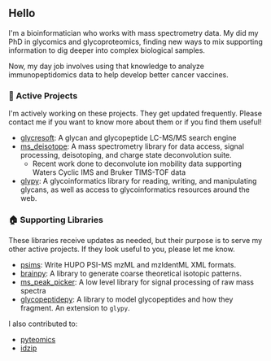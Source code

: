 ## Hello

I'm a bioinformatician who works with mass spectrometry data. My did my PhD in glycomics and glycoproteomics, finding new ways to mix supporting information to dig deeper into complex biological samples.

Now, my day job involves using that knowledge to analyze immunopeptidomics data to help develop better cancer vaccines.

### :microscope: Active Projects
I'm actively working on these projects. They get updated frequently. Please contact me if you want to know more about them or if you find them useful!
- [glycresoft](https://github.com/mobiusklein/glycresoft): A glycan and glycopeptide LC-MS/MS search engine
- [ms_deisotope](https://github.com/mobiusklein/ms_deisotope): A mass spectrometry library for data access, signal processing, deisotoping, and charge state deconvolution suite.
   - Recent work done to deconvolute ion mobility data supporting Waters Cyclic IMS and Bruker TIMS-TOF data
- [glypy](https://github.com/mobiusklein/glypy): A glycoinformatics library for reading, writing, and manipulating glycans, as well as access to glycoinformatics resources around the web.


### :house: Supporting Libraries
These libraries receive updates as needed, but their purpose is to serve my other active projects. If they look useful to you, please let me know.
- [psims](https://github.com/mobiusklein/glycresoft): Write HUPO PSI-MS mzML and mzIdentML XML formats.
- [brainpy](https://github.com/mobiusklein/brainpy): A library to generate coarse theoretical isotopic patterns.
- [ms_peak_picker](https://github.com/mobiusklein/ms_peak_picker): A low level library for signal processing of raw mass spectra
- [glycopeptidepy](https://github.com/mobiusklein/glycopeptidepy): A library to model glycopeptides and how they fragment. An extension to `glypy`.


I also contributed to:
- [pyteomics](https://github.com/levitsky/pyteomics)
- [idzip](https://github.com/bauman/python-idzip)
